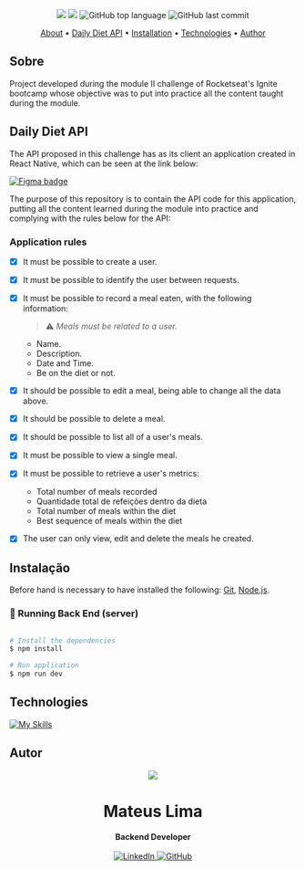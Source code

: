 <p align="center">
  <img src="https://img.shields.io/static/v1?label=Daily&message=Diet&color=blueviolet&style=for-the-badge"/>
  <img src="https://img.shields.io/github/license/MrRioja/daily-diet-api?color=blueviolet&logo=License&style=for-the-badge"/>
  <img alt="GitHub top language" src="https://img.shields.io/github/languages/top/MrRioja/daily-diet-api?color=blueviolet&logo=TypeScript&logoColor=white&style=for-the-badge">
  <img alt="GitHub last commit" src="https://img.shields.io/github/last-commit/MrRioja/daily-diet-api?color=blueviolet&style=for-the-badge">
</p>

<p align="center">
  <a href="#about">About</a> •
  <a href="#daily-diet-api">Daily Diet API</a> •
  <a href="#instalação">Installation</a> •
  <a href="#tecnologias">Technologies</a> •
  <a href="#author">Author</a>  
</p>

## Sobre

Project developed during the module II challenge of Rocketseat's Ignite bootcamp whose objective was to put into practice all the content taught during the module.

## Daily Diet API

The API proposed in this challenge has as its client an application created in React Native, which can be seen at the link below:

[![Figma badge](https://img.shields.io/badge/Figma-F24E1E?style=for-the-badge&logo=figma&logoColor=white)](https://www.figma.com/community/file/1218573349379609244)


The purpose of this repository is to contain the API code for this application, putting all the content learned during the module into practice and complying with the rules below for the API:

### Application rules

- [x] It must be possible to create a user.
- [x] It must be possible to identify the user between requests.
- [x] It must be possible to record a meal eaten, with the following information:

  > ⚠ _Meals must be related to a user._

  - Name.
  - Description.
  - Date and Time.
  - Be on the diet or not.

- [x] It should be possible to edit a meal, being able to change all the data above.
- [x] It should be possible to delete a meal.
- [x] It should be possible to list all of a user's meals.
- [x] It must be possible to view a single meal.
- [x] It must be possible to retrieve a user's metrics:
  - Total number of meals recorded
  - Quantidade total de refeições dentro da dieta
  - Total number of meals within the diet
  - Best sequence of meals within the diet
- [x] The user can only view, edit and delete the meals he created.


## Instalação

Before hand is necessary to have installed the following:
[Git](https://git-scm.com), [Node.js](https://nodejs.org/en/).

### 🎲 Running Back End (server)

```bash

# Install the dependencies
$ npm install

# Run application
$ npm run dev

```

## Technologies

[![My Skills](https://skillicons.dev/icons?i=nodejs,express,js,jest,postgres,ts&perline=10&theme=dark)](https://skillicons.dev)

## Autor

<div align="center">
<img src="https://images.weserv.nl/?url=avatars.githubusercontent.com/u/55336456?v=4&h=100&w=100&fit=cover&mask=circle&maxage=7d" />
<h1>Mateus Lima</h1>
<strong>Backend Developer</strong>
<br/>
<br/>

<a href="https://www.linkedin.com/in/mateus-lima-209b59140/" target="_blank">
<img alt="LinkedIn" src="https://img.shields.io/badge/linkedin-%230077B5.svg?style=for-the-badge&logo=linkedin&logoColor=white"/>
</a>

<a href="https://github.com/MateusLima96" target="_blank">
<img alt="GitHub" src="https://img.shields.io/badge/github-%23121011.svg?style=for-the-badge&logo=github&logoColor=white"/>
</a>
<br/>
<br/>
</div>
